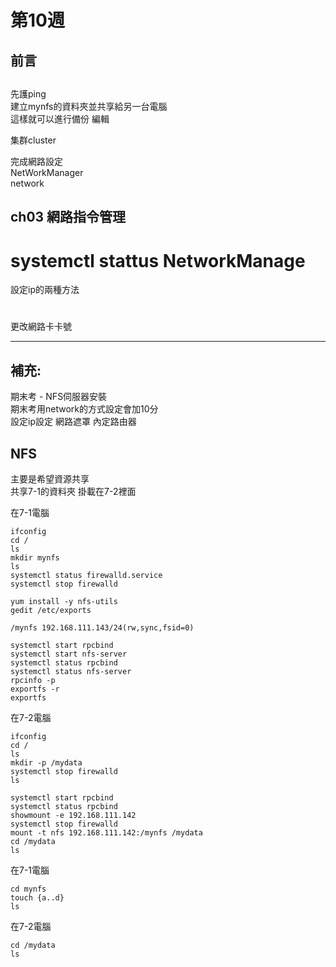 # 第10週

## 前言

##

先護ping  
建立mynfs的資料夾並共享給另一台電腦  
這樣就可以進行備份 編輯  

集群cluster  

完成網路設定  
NetWorkManager  
network  


## ch03 網路指令管理
# systemctl stattus NetworkManage

設定ip的兩種方法
#
#

更改網路卡卡號

---

## 補充:
期末考 - NFS伺服器安裝  
期末考用network的方式設定會加10分    
設定ip設定 網路遮罩 內定路由器    

## NFS
主要是希望資源共享  
共享7-1的資料夾 掛載在7-2裡面  
 
在7-1電腦  

`ifconfig`  
`cd /`  
`ls`  
`mkdir mynfs`  
`ls`  
`systemctl status firewalld.service`    
`systemctl stop firewalld`  


`yum install -y nfs-utils`  
`gedit /etc/exports`  

    /mynfs 192.168.111.143/24(rw,sync,fsid=0)

`systemctl start rpcbind`  
`systemctl start nfs-server`  
`systemctl status rpcbind`  
`systemctl status nfs-server`  
`rpcinfo -p`  
`exportfs -r`  
`exportfs`  

在7-2電腦  

`ifconfig`  
`cd /`  
`ls`  
`mkdir -p /mydata`  
`systemctl stop firewalld`  
`ls`  

`systemctl start rpcbind`  
`systemctl status rpcbind`  
`showmount -e 192.168.111.142`  
`systemctl stop firewalld`  
`mount -t nfs 192.168.111.142:/mynfs /mydata`  
`cd /mydata`  
`ls`  

在7-1電腦 

`cd mynfs`  
`touch {a..d}`  
`ls`  

在7-2電腦

`cd /mydata`  
`ls`  




